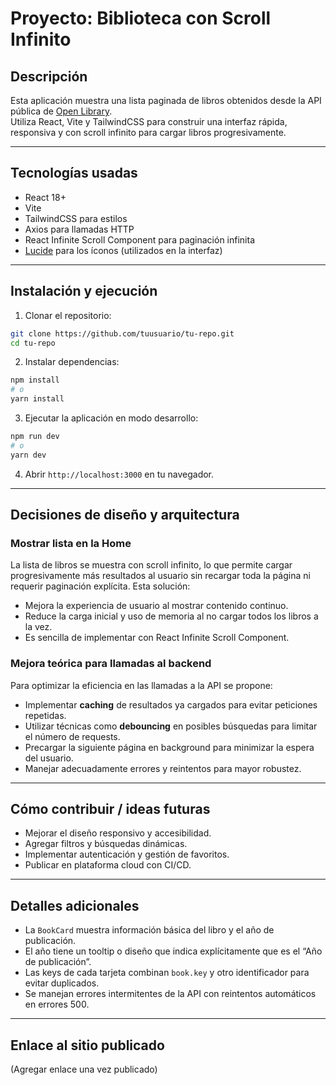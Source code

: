 # Proyecto: Biblioteca con Scroll Infinito

## Descripción

Esta aplicación muestra una lista paginada de libros obtenidos desde la API pública de [Open Library](https://openlibrary.org).  
Utiliza React, Vite y TailwindCSS para construir una interfaz rápida, responsiva y con scroll infinito para cargar libros progresivamente.

---

## Tecnologías usadas

- React 18+
- Vite
- TailwindCSS para estilos
- Axios para llamadas HTTP
- React Infinite Scroll Component para paginación infinita
- [Lucide](https://lucide.dev/) para los íconos (utilizados en la interfaz)

---

## Instalación y ejecución

1. Clonar el repositorio:

```bash
git clone https://github.com/tuusuario/tu-repo.git
cd tu-repo
```

2. Instalar dependencias:

```bash
npm install
# o
yarn install
```

3. Ejecutar la aplicación en modo desarrollo:

```bash
npm run dev
# o
yarn dev
```

4. Abrir `http://localhost:3000` en tu navegador.

---

## Decisiones de diseño y arquitectura

### Mostrar lista en la Home

La lista de libros se muestra con scroll infinito, lo que permite cargar progresivamente más resultados al usuario sin recargar toda la página ni requerir paginación explícita. Esta solución:

- Mejora la experiencia de usuario al mostrar contenido continuo.
- Reduce la carga inicial y uso de memoria al no cargar todos los libros a la vez.
- Es sencilla de implementar con React Infinite Scroll Component.

### Mejora teórica para llamadas al backend

Para optimizar la eficiencia en las llamadas a la API se propone:

- Implementar **caching** de resultados ya cargados para evitar peticiones repetidas.
- Utilizar técnicas como **debouncing** en posibles búsquedas para limitar el número de requests.
- Precargar la siguiente página en background para minimizar la espera del usuario.
- Manejar adecuadamente errores y reintentos para mayor robustez.

---

## Cómo contribuir / ideas futuras

- Mejorar el diseño responsivo y accesibilidad.
- Agregar filtros y búsquedas dinámicas.
- Implementar autenticación y gestión de favoritos.
- Publicar en plataforma cloud con CI/CD.

---

## Detalles adicionales

- La `BookCard` muestra información básica del libro y el año de publicación.
- El año tiene un tooltip o diseño que indica explícitamente que es el “Año de publicación”.
- Las keys de cada tarjeta combinan `book.key` y otro identificador para evitar duplicados.
- Se manejan errores intermitentes de la API con reintentos automáticos en errores 500.

---

## Enlace al sitio publicado

(Agregar enlace una vez publicado)
